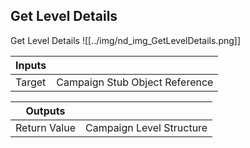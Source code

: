 ## Get Level Details
Get Level Details
![[../img/nd_img_GetLevelDetails.png]]

|Inputs||
|--|--|
| Target | Campaign Stub Object Reference |

|Outputs||
|--|--|
| Return Value | Campaign Level Structure |
